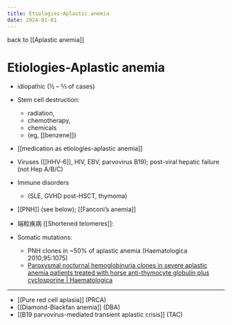 ```yaml
---
title: Etiologies-Aplastic anemia
date: 2024-01-01
---
```


back to [[Aplastic anemia]]

# Etiologies-Aplastic anemia

- idiopathic (½ – ⅔ of cases)

- Stem cell destruction:
  - radiation,
  - chemotherapy,
  - chemicals
  - (eg, [[benzene]])
- [[medication as etiologies-aplastic anemia]]
- Viruses ([[HHV-6]], HIV, EBV, parvovirus B19); post-viral hepatic failure (not Hep A/B/C)
- Immune disorders 
    - (SLE, GVHD post-HSCT, thymoma)
- [[PNH]] (see below); [[Fanconi’s anemia]]
- 端粒疾病 [[Shortened telomeres]]:
- Somatic mutations:
  - PNH clones in ~50% of aplastic anemia (Haematologica 2010;95:1075)
  - [Paroxysmal nocturnal hemoglobinuria clones in severe aplastic anemia patients treated with horse anti-thymocyte globulin plus cyclosporine | Haematologica](https://www.haematologica.org/article/view/5648)

---

- [[Pure red cell aplasia]] (PRCA)
- [[Diamond-Blackfan anemia]] (DBA)
- [[B19 parvovirus-mediated transient aplastic crisis]] (TAC)

